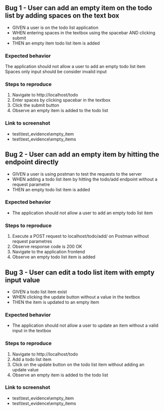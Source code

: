 ## Bug 1 - User can add an empty item on the todo list by adding spaces on the text box
- GIVEN a user is on the todo list application
- WHEN entering spaces in the textbox using the spacebar AND clicking submit
- THEN an empty item todo list item is added

### Expected behavior
The application should not allow a user to add an empty todo list item
Spaces only input should be consider invalid input

### Steps to reproduce
1. Navigate to http://localhost/todo
2. Enter spaces by clicking spacebar in the textbox
3. Click the submit button
4. Observe an empty item is added to the todo list

### Link to screenshot
- test\test_evidence\empty_item
- test\test_evidence\empty_items

## Bug 2 - User can add an empty item by hitting the endpoint directly
- GIVEN a user is using postman to test the requests to the server
- WHEN adding a todo list item by hitting the todo/add endpoint without a request parametre
- THEN an empty todo list item is added

### Expected behavior
- The application should not allow a user to add an empty todo list item

### Steps to reproduce
1. Execute a POST request to localhost/todo/add/ on Postman without request parametres 
2. Observe response code is 200 OK 
3. Navigate to the application frontend
4. Observe an empty todo list item is added 


## Bug 3 - User can edit a todo list item with empty input value
- GIVEN a todo list item exist
- WHEN clicking the update button without a value in the textbox
- THEN the item is updated to an empty item

### Expected behavior
- The application should not allow a user to update an item without a valid input in the textbox

### Steps to reproduce
1. Navigate to http://localhost/todo
2. Add a todo list item
3. Click on the update button on the todo list item without adding an update value
4. Observe an empty item is added to the todo list

### Link to screenshot
- test\test_evidence\empty_item
- test\test_evidence\empty_items
